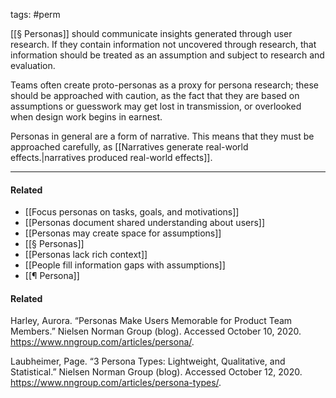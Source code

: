 tags: #perm

[[§ Personas]] should communicate insights generated through user research. If they contain information not uncovered through research, that information should be treated as an assumption and subject to research and evaluation. 

Teams often create proto-personas as a proxy for persona research; these should be approached with caution, as the fact that they are based on assumptions or guesswork may get lost in transmission, or overlooked when design work begins in earnest. 

Personas in general are a form of narrative. This means that they must be approached carefully, as  [[Narratives generate real-world effects.|narratives produced real-world effects]].

---
#### Related
- [[Focus personas on tasks, goals, and motivations]]
- [[Personas document shared understanding about users]]
- [[Personas may create space for assumptions]]
- [[§ Personas]]
- [[Personas lack rich context]]
- [[People fill information gaps with assumptions]]
- [[¶ Persona]]

#### Related
Harley, Aurora. “Personas Make Users Memorable for Product Team Members.” Nielsen Norman Group (blog). Accessed October 10, 2020. https://www.nngroup.com/articles/persona/.

Laubheimer, Page. “3 Persona Types: Lightweight, Qualitative, and Statistical.” Nielsen Norman Group (blog). Accessed October 12, 2020. https://www.nngroup.com/articles/persona-types/.
